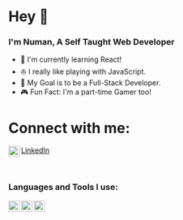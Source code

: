 # Hey 👋

### I'm Numan, A Self Taught Web Developer

- 💁 I'm currently learning React!
- ⛵ I really like playing with JavaScript.
- 🏈 My Goal is to be a Full-Stack Developer.
- 🎮 Fun Fact: I'm a part-time Gamer too!

# Connect with me:

<img align="left" alt="LinkedIn" width="22px" src="https://img.icons8.com/cute-clipart/344/linkedin.png"/> [LinkedIn]

 <br />

### Languages and Tools I use:

<img align="left" alt="HTML" width="22px" src="https://www.flaticon.com/svg/static/icons/svg/226/226269.svg"/>
<img align="left" alt "CSS" width="22px" src="https://www.flaticon.com/svg/static/icons/svg/732/732190.svg"/>
<img align="left" alt "JS" width="22px" src="https://www.flaticon.com/premium-icon/icons/svg/3344/3344325.svg"/>

[linkedin]: https://www.linkedin.com/in/numanjvd82/
